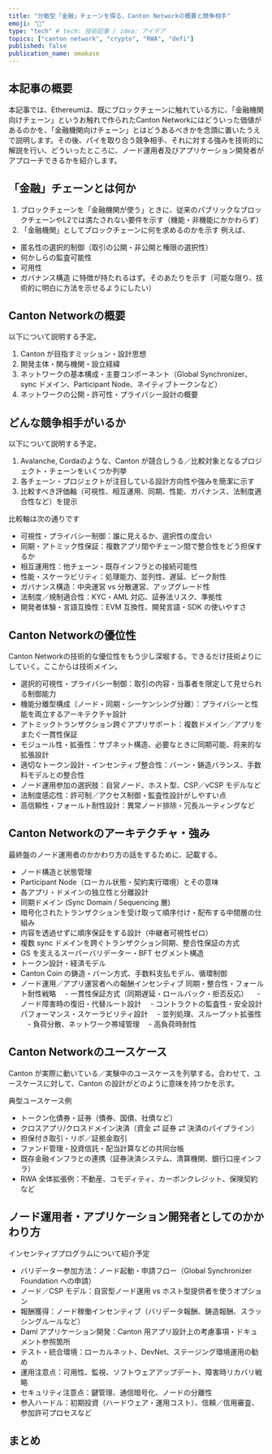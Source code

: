 ```yaml
---
title: "分散型「金融」チェーンを探る、Canton Networkの概要と競争相手"
emoji: "🦁"
type: "tech" # tech: 技術記事 / idea: アイデア
topics: ["canton network", "crypto", "RWA", "defi"]
published: false
publication_name: omakase
---
```


## 本記事の概要
本記事では、Ethereumは、既にブロックチェーンに触れている方に、「金融機関向けチェーン」というお触れで作られたCanton Networkにはどういった価値があるのかを、「金融機関向けチェーン」とはどうあるべきかを念頭に置いたうえで説明します。その後、パイを取り合う競争相手、それに対する強みを技術的に解説を行い、どういったところに、ノード運用者及びアプリケーション開発者がアプローチできるかを紹介します。

## 「金融」チェーンとは何か
1. ブロックチェーンを「金融機関が使う」ときに、従来のパブリックなブロックチェーンやL2では満たされない要件を示す（機能・非機能にかかわらず）
2. 「金融機関」としてブロックチェーンに何を求めるのかを示す
例えば、
- 匿名性の選択的制御（取引の公開・非公開と権限の選択性）
- 何かしらの監査可能性
- 可用性
- ガバナンス構造
に特徴が持たれるはず。そのあたりを示す（可能な限り、技術的に明白に方法を示せるようにしたい）

## Canton Networkの概要
以下について説明する予定。
1. Canton が目指すミッション・設計思想
2. 開発主体・関与機関・設立経緯
3. ネットワークの基本構成・主要コンポーネント（Global Synchronizer、sync ドメイン、Participant Node、ネイティブトークンなど）
4. ネットワークの公開・許可性・プライバシー設計の概要

## どんな競争相手がいるか
以下について説明する予定。
1. Avalanche, Cordaのような、Canton が競合しうる／比較対象となるプロジェクト・チェーンをいくつか列挙
2. 各チェーン・プロジェクトが注目している設計方向性や強みを簡潔に示す
3. 比較すべき評価軸（可視性、相互運用、同期、性能、ガバナンス、法制度適合性など）を提示

比較軸は次の通りです
- 可視性・プライバシー制御：誰に見えるか、選択性の度合い
- 同期・アトミック性保証：複数アプリ間やチェーン間で整合性をどう担保するか
- 相互運用性：他チェーン・既存インフラとの接続可能性
- 性能・スケーラビリティ：処理能力、並列性、遅延、ピーク耐性
- ガバナンス構造：中央運営 vs 分散運営、アップグレード性
- 法制度／規制適合性：KYC・AML 対応、証券法リスク、準拠性
- 開発者体験・言語互換性：EVM 互換性、開発言語・SDK の使いやすさ

## Canton Networkの優位性
Canton Networkの技術的な優位性をもう少し深堀する。できるだけ技術よりにしていく。ここからは技術メイン。

- 選択的可視性・プライバシー制御：取引の内容・当事者を限定して見せられる制御能力
- 機能分離型構成（ノード・同期・シーケンシング分離）：プライバシーと性能を両立するアーキテクチャ設計
- アトミックトランザクション跨ぐアプリサポート：複数ドメイン／アプリをまたぐ一貫性保証
- モジュール性・拡張性：サブネット構造、必要なときに同期可能、将来的な拡張設計
- 適切なトークン設計・インセンティブ整合性：バーン・鋳造バランス、手数料モデルとの整合性
- ノード運用参加の選択肢：自営ノード、ホスト型、CSP／vCSP モデルなど
- 法制度感応性：許可制／アクセス制御・監査性設計がしやすい点
- 高信頼性・フォールト耐性設計：異常ノード排除・冗長ルーティングなど

## Canton Networkのアーキテクチャ・強み
最終盤のノード運用者のかかわり方の話をするために、記載する。
- ノード構造と状態管理
- Participant Node（ローカル状態・契約実行環境）とその意味
- 各アプリ・ドメインの独立性と分離設計
- 同期ドメイン (Sync Domain / Sequencing 層)
- 暗号化されたトランザクションを受け取って順序付け・配布する中間層の仕組み
- 内容を透過せずに順序保証をする設計（中継者可視性ゼロ）
- 複数 sync ドメインを跨ぐトランザクション同期、整合性保証の方式
- GS を支えるスーパーバリデーター・BFT セグメント構造
- トークン設計・経済モデル
- Canton Coin の鋳造・バーン方式、手数料支払モデル、循環制御
- ノード運用／アプリ運営者への報酬インセンティブ
同期・整合性・フォールト耐性戦略
 - 一貫性保証方式（同期遅延・ロールバック・拒否反応）
 - ノード障害時の復旧・代替ルート設計
 - コントラクトの監査性・安全設計
パフォーマンス・スケーラビリティ設計
 - 並列処理、スループット拡張性
 - 負荷分散、ネットワーク帯域管理
 - 高負荷時耐性

## Canton Networkのユースケース
Canton が実際に動いている／実験中のユースケースを列挙する。合わせて、ユースケースに対して、Canton の設計がどのように意味を持つかを示す。

典型ユースケース例
- トークン化債券・証券（債券、国債、社債など）
- クロスアプリ/クロスドメイン決済（資金 ⇄ 証券 ⇄ 決済のパイプライン）
- 担保付き取引・リポ／証拠金取引
- ファンド管理・投資信託・配当計算などの共同台帳
- 既存金融インフラとの連携（証券決済システム、清算機関、銀行口座インフラ）
- RWA 全体拡張例：不動産、コモディティ、カーボンクレジット、保険契約など

## ノード運用者・アプリケーション開発者としてのかかわり方
インセンティブプログラムについて紹介予定
- バリデーター参加方法：ノード起動・申請フロー（Global Synchronizer Foundation への申請）
- ノード／CSP モデル：自営型ノード運用 vs ホスト型提供者を使うオプション
- 報酬獲得：ノード稼働インセンティブ（バリデータ報酬、鋳造報酬、スラッシングルールなど）
- Daml アプリケーション開発：Canton 用アプリ設計上の考慮事項・ドキュメント参照箇所
- テスト・統合環境：ローカルネット、DevNet、ステージング環境運用の勧め
- 運用注意点：可用性、監視、ソフトウェアアップデート、障害時リカバリ戦略
- セキュリティ注意点：鍵管理、通信暗号化、ノードの分離性
- 参入ハードル：初期投資（ハードウェア・運用コスト）、信頼／信用審査、参加許可プロセスなど

## まとめ
